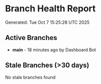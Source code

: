 # Branch Health Report
Generated: Tue Oct  7 15:25:28 UTC 2025

## Active Branches
- **main** - 18 minutes ago by Dashboard Bot

## Stale Branches (>30 days)
No stale branches found
